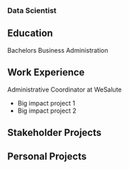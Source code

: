 ### Data Scientist 

## Education
Bachelors Business Administration

## Work Experience
Administrative Coordinator at WeSalute
- Big impact project 1
- Big impact project 2

## Stakeholder Projects

## Personal Projects
